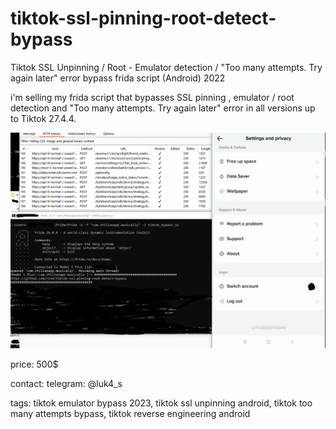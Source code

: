 # tiktok-ssl-pinning-root-detect-bypass
Tiktok SSL Unpinning / Root - Emulator detection / "Too many attempts. Try again later" error bypass frida script (Android) 2022

i'm selling my frida script that bypasses SSL pinning , emulator / root detection and "Too many attempts. Try again later" error in all versions up to Tiktok 27.4.4.

![tiktok ssl unpin 2022](https://raw.githubusercontent.com/rzx4/tiktok-ssl-pinning-root-detect-bypass/main/tiktok.PNG)

price: 500$

contact:
telegram: @luk4_s


tags: tiktok emulator bypass 2023, tiktok ssl unpinning android, tiktok too many attempts bypass, tiktok reverse engineering android
